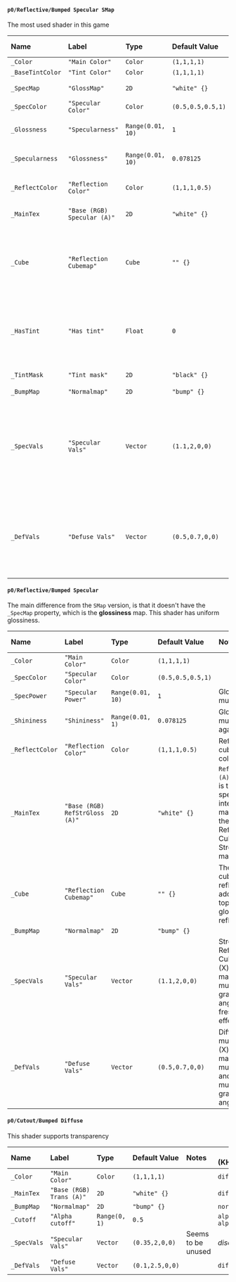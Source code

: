 #### `p0/Reflective/Bumped Specular SMap`
The most used shader in this game

| Name             | Label                       | Type              | Default Value     | Notes                                                                                                  | Mapping (KHR_materials_pbrSpecularGlossiness)                                               |
| :--------------- | :-------------------------- | :---------------- | :---------------- | :----------------------------------------------------------------------------------------------------- | ------------------------------------------------------------------------------------------- |
| `_Color`         | `"Main Color"`              | `Color`           | `(1,1,1,1)`       |                                                                                                        | `diffuseFactor = _Color`                                                                    |
| `_BaseTintColor` | `"Tint Color"`              | `Color`           | `(1,1,1,1)`       |                                                                                                        | *see `_TintMask`*                                                                           |
| `_SpecMap`       | `"GlossMap"`                | `2D`              | `"white" {}`      | Glossiness map                                                                                         | `specularGlossinessTexture.a = _SpecMap.r`                                                  |
| `_SpecColor`     | `"Specular Color"`          | `Color`           | `(0.5,0.5,0.5,1)` |                                                                                                        | `specularFactor.xyz = _SpecColor.xyz`                                                       |
| `_Glossness`     | `"Specularness"`            | `Range(0.01, 10)` | `1`               | Specular multiplier, non-linear                                                                        | `specularFactor.xyz *= log(_Glossness * 100) / log(1000)`                                   |
| `_Specularness`  | `"Glossness"`               | `Range(0.01, 10)` | `0.078125`        | Glossiness multiplier, non-linear                                                                      | `glossinessFactor = log(_Specularness * 100) / log(1000)`                                   |
| `_ReflectColor`  | `"Reflection Color"`        | `Color`           | `(1,1,1,0.5)`     | Reflection cubemap color                                                                               | *discard*                                                                                   |
| `_MainTex`       | `"Base (RGB) Specular (A)"` | `2D`              | `"white" {}`      |                                                                                                        | `diffuseTexture.rgb = _MainTex.rgb` `specularGlossinessTexture.rgb = _MainTex.a`            |
| `_Cube`          | `"Reflection Cubemap"`      | `Cube`            | `"" {}`           | The cubemap reflection is added on top of the glossiness reflection                                    | *discard*                                                                                   |
| `_HasTint`       | `"Has tint"`                | `Float`           | `0`               | If the value is `1` then should perform the tint mask logic                                            | *see `_TintMask`*                                                                           |
| `_TintMask`      | `"Tint mask"`               | `2D`              | `"black" {}`      |                                                                                                        | `diffuseTexture.rgb = lerp(diffuseTexture.rgb, _MainTex.rgb * _BaseTintColor, _TintMask.r)` |
| `_BumpMap`       | `"Normalmap"`               | `2D`              | `"bump" {}`       |                                                                                                        | `normalTexture = _BumpMap`                                                                  |
| `_SpecVals`      | `"Specular Vals"`           | `Vector`          | `(1.1,2,0,0)`     | Another specular multiplier. (X) is the main, (Y) is multiplier at grazing angles, fresnel-like effect | `specularFactor.xyz *= _SpecVals.x`                                                         |
| `_DefVals`       | `"Defuse Vals"`             | `Vector`          | `(0.5,0.7,0,0)`   | Diffuse multiplier. (X) is the main multiplier and (Y) is multiplier at grazing angles                 | `diffuseFactor.rgb *= _DefVals.x`                                                           |


#### `p0/Reflective/Bumped Specular`
The main difference from the `SMap` version, is that it doesn't have the `_SpecMap` property, which is the **glossiness** map. This shader has uniform glossiness.

| Name            | Label                          | Type              | Default Value     | Notes                                                                                                     | Mapping (KHR_materials_pbrSpecularGlossiness)                                    |
| :-------------- | :----------------------------- | :---------------- | :---------------- | :-------------------------------------------------------------------------------------------------------- | -------------------------------------------------------------------------------- |
| `_Color`        | `"Main Color"`                 | `Color`           | `(1,1,1,1)`       |                                                                                                           | `diffuseFactor = _Color`                                                         |
| `_SpecColor`    | `"Specular Color"`             | `Color`           | `(0.5,0.5,0.5,1)` |                                                                                                           | `specularFactor.xyz = _SpecColor.xyz`                                            |
| `_SpecPower`    | `"Specular Power"`             | `Range(0.01, 10)` | `1`               | Glossiness multiplier                                                                                     | `specularGlossinessTexture.a = _SpecPower * _Shininess`                          |
| `_Shininess`    | `"Shininess"`                  | `Range(0.01, 1)`  | `0.078125`        | Glossiness multiplier again (idk)                                                                         | `specularGlossinessTexture.a = _SpecPower * _Shininess`                          |
| `_ReflectColor` | `"Reflection Color"`           | `Color`           | `(1,1,1,0.5)`     | Reflection cubemap color                                                                                  | *discard*                                                                        |
| `_MainTex`      | `"Base (RGB) RefStrGloss (A)"` | `2D`              | `"white" {}`      | `RefStrGloss (A)` channel is the specular intensity map; *and* the Reflection Cubemap Strength map        | `diffuseTexture.rgb = _MainTex.rgb` `specularGlossinessTexture.rgb = _MainTex.a` |
| `_Cube`         | `"Reflection Cubemap"`         | `Cube`            | `"" {}`           | The cubemap reflection is added on top of the glossiness reflection                                       | *discard*                                                                        |
| `_BumpMap`      | `"Normalmap"`                  | `2D`              | `"bump" {}`       |                                                                                                           | `normalTexture = _BumpMap`                                                       |
| `_SpecVals`     | `"Specular Vals"`              | `Vector`          | `(1.1,2,0,0)`     | Strength of Reflection Cubemap. (X) is the main, (Y) is multiplier at grazing angles, fresnel-like effect | *discard*                                                                        |
| `_DefVals`      | `"Defuse Vals"`                | `Vector`          | `(0.5,0.7,0,0)`   | Diffuse multiplier. (X) is the main multiplier and (Y) is multiplier at grazing angles                    | `diffuseFactor.rgb *= _DefVals.x`                                                |


#### `p0/Cutout/Bumped Diffuse`
This shader supports transparency

| Name        | Label                    | Type          | Default Value   | Notes              | Mapping (KHR_materials_pbrSpecularGlossiness)   |
| :---------- | :----------------------- | :------------ | :-------------- | :----------------- | ----------------------------------------------- |
| `_Color`    | `"Main Color"`           | `Color`       | `(1,1,1,1)`     |                    | `diffuseFactor = _Color`                        |
| `_MainTex`  | `"Base (RGB) Trans (A)"` | `2D`          | `"white" {}`    |                    | `diffuseTexture.rgba = _MainTex.rgba`           |
| `_BumpMap`  | `"Normalmap"`            | `2D`          | `"bump" {}`     |                    | `normalTexture = _BumpMap`                      |
| `_Cutoff`   | `"Alpha cutoff"`         | `Range(0, 1)` | `0.5`           |                    | `alphaMode = "MASK"`<br>`alphaCutoff = _Cutoff` |
| `_SpecVals` | `"Specular Vals"`        | `Vector`      | `(0.35,2,0,0)`  | Seems to be unused | *discard*                                       |
| `_DefVals`  | `"Defuse Vals"`          | `Vector`      | `(0.1,2.5,0,0)` |                    | `diffuseFactor.rgb *= _DefVals.x`               |
